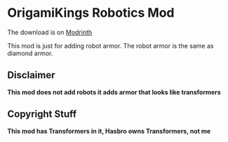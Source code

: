 # **OrigamiKings Robotics Mod**
The download is on [Modrinth](https://modrinth.com/mod/origamikings-robotics-armor-mod)

This mod is just for adding robot armor. The robot armor is the same as diamond armor.

## **Disclaimer**
**This mod does not add robots it adds armor that looks like transformers**

## Copyright Stuff
**This mod has Transformers in it, Hasbro owns Transformers, not me**

